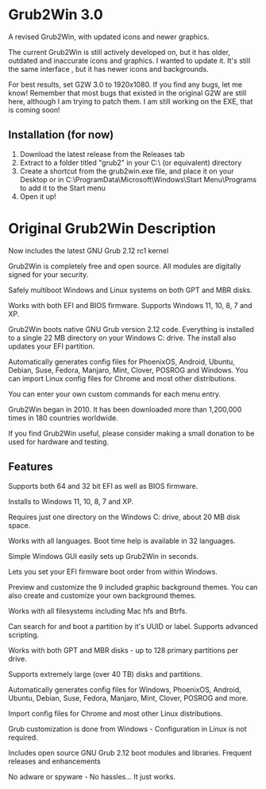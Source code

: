 # Grub2Win 3.0
A revised Grub2Win, with updated icons and newer graphics.

The current Grub2Win is still actively developed on, but it has older, outdated and inaccurate icons and graphics. I wanted to update it. It's still the same interface , but it has newer icons and backgrounds. 

For best results, set G2W 3.0 to 1920x1080.
If you find any bugs, let me know! Remember that most bugs that existed in the original G2W are still here, although I am trying to patch them.
I am still working on the EXE, that is coming soon!

## Installation (for now)
1. Download the latest release from the Releases tab
2. Extract to a folder titled "grub2" in your C:\ (or equivalent) directory
3. Create a shortcut from the grub2win.exe file, and place it on your Desktop or in C:\ProgramData\Microsoft\Windows\Start Menu\Programs to add it to the Start menu
4. Open it up!

# Original Grub2Win Description

Now includes the latest GNU Grub 2.12 rc1 kernel

Grub2Win is completely free and open source. All modules are digitally signed for your security.

Safely multiboot Windows and Linux systems on both GPT and MBR disks.

Works with both EFI and BIOS firmware. Supports Windows 11, 10, 8, 7 and XP.

Grub2Win boots native GNU Grub version 2.12 code. Everything is installed to a single 22 MB directory on your Windows C: drive. The install also updates your EFI partition.

Automatically generates config files for PhoenixOS, Android, Ubuntu, Debian, Suse, Fedora, Manjaro, Mint, Clover, POSROG and Windows. You can import Linux config files for Chrome and most other distributions.

You can enter your own custom commands for each menu entry.

Grub2Win began in 2010. It has been downloaded more than 1,200,000 times in 180 countries worldwide.

If you find Grub2Win useful, please consider making a small donation to be used for hardware and testing.

## Features
Supports both 64 and 32 bit EFI as well as BIOS firmware.

Installs to Windows 11, 10, 8, 7 and XP.

Requires just one directory on the Windows C: drive, about 20 MB disk space.

Works with all languages. Boot time help is available in 32 languages.

Simple Windows GUI easily sets up Grub2Win in seconds.

Lets you set your EFI firmware boot order from within Windows.

Preview and customize the 9 included graphic background themes. You can also create and customize your own background themes.

Works with all filesystems including Mac hfs and Btrfs.

Can search for and boot a partition by it's UUID or label. Supports advanced scripting.

Works with both GPT and MBR disks - up to 128 primary partitions per drive.

Supports extremely large (over 40 TB) disks and partitions.

Automatically generates config files for Windows, PhoenixOS, Android, Ubuntu, Debian, Suse, Fedora, Manjaro, Mint, Clover, POSROG and more.

Import config files for Chrome and most other Linux distributions.

Grub customization is done from Windows - Configuration in Linux is not required.

Includes open source GNU Grub 2.12 boot modules and libraries. Frequent releases and enhancements

No adware or spyware - No hassles... It just works.
